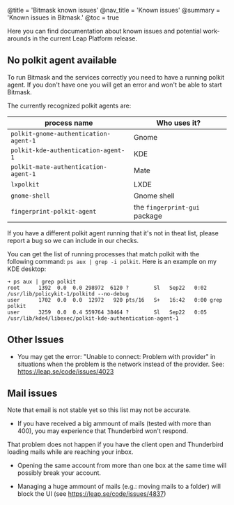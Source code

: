 @title = 'Bitmask known issues'
@nav_title = 'Known issues'
@summary = 'Known issues in Bitmask.'
@toc = true

Here you can find documentation about known issues and potential work-arounds
in the current Leap Platform release.

No polkit agent available
-------------------------

To run Bitmask and the services correctly you need to have a running polkit
agent. If you don't have one you will get an error and won't be able to start
Bitmask.

The currently recognized polkit agents are:

| process name                          | Who uses it?                      |
|---------------------------------------|-----------------------------------|
| `polkit-gnome-authentication-agent-1` | Gnome                             |
| `polkit-kde-authentication-agent-1`   | KDE                               |
| `polkit-mate-authentication-agent-1`  | Mate                              |
| `lxpolkit`                            | LXDE                              |
| `gnome-shell`                         | Gnome shell                       |
| `fingerprint-polkit-agent`            | the `fingerprint-gui` package     |


If you have a different polkit agent running that it's not in theat list,
please report a bug so we can include in our checks.

You can get the list of running processes that match polkit with the following
command: `ps aux | grep -i polkit`.
Here is an example on my KDE desktop:

    ➜ ps aux | grep polkit
    root      1392  0.0  0.0 298972  6120 ?        Sl   Sep22   0:02 /usr/lib/policykit-1/polkitd --no-debug
    user      1702  0.0  0.0  12972   920 pts/16   S+   16:42   0:00 grep polkit
    user      3259  0.0  0.4 559764 38464 ?        Sl   Sep22   0:05 /usr/lib/kde4/libexec/polkit-kde-authentication-agent-1


Other Issues
------------

- You may get the error: "Unable to connect: Problem with provider" in
  situations when the problem is the network instead of the provider.
  See: https://leap.se/code/issues/4023

Mail issues
-----------

Note that email is not stable yet so this list may not be accurate.

- If you have received a big ammount of mails (tested with more than 400), you
  may experience that Thunderbird won't respond.

That problem does not happen if you have the client open and Thunderbird
loading mails while are reaching your inbox.


- Opening the same account from more than one box at the same time will
  possibly break your account.

- Managing a huge ammount of mails (e.g.: moving mails to a folder) will block
  the UI (see https://leap.se/code/issues/4837)
